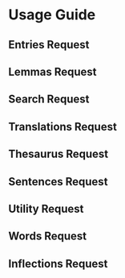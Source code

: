 # Usage Guide

##  Entries Request




##  Lemmas Request




##  Search Request




##  Translations Request




##  Thesaurus Request




##  Sentences Request




##  Utility Request




##  Words Request




##  Inflections Request

